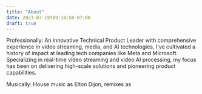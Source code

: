 ```yaml
---
title: "About"
date: 2023-07-19T09:14:58-07:00
draft: true
---
```


Professionally: An innovative Technical Product Leader with comprehensive experience in video streaming, media, and AI technologies, I've cultivated a history of impact at leading tech companies like Meta and Microsoft. Specializing in real-time video streaming and video AI processing, my focus has been on delivering high-scale solutions and pioneering product capabilities.

Musically: House music as Elton Dijon, remixes as